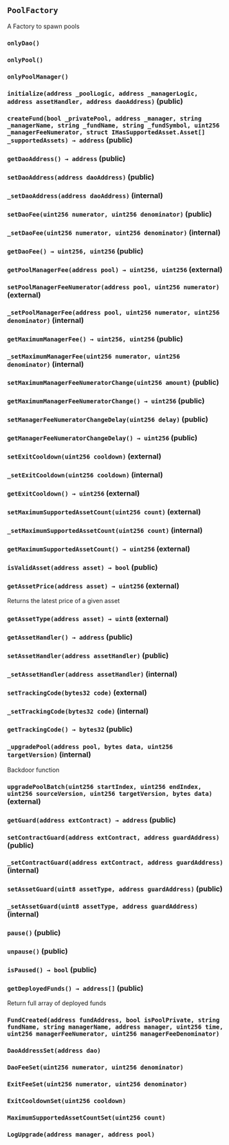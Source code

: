 ## `PoolFactory`



A Factory to spawn pools

### `onlyDao()`





### `onlyPool()`





### `onlyPoolManager()`






### `initialize(address _poolLogic, address _managerLogic, address assetHandler, address daoAddress)` (public)





### `createFund(bool _privatePool, address _manager, string _managerName, string _fundName, string _fundSymbol, uint256 _managerFeeNumerator, struct IHasSupportedAsset.Asset[] _supportedAssets) → address` (public)





### `getDaoAddress() → address` (public)





### `setDaoAddress(address daoAddress)` (public)





### `_setDaoAddress(address daoAddress)` (internal)





### `setDaoFee(uint256 numerator, uint256 denominator)` (public)





### `_setDaoFee(uint256 numerator, uint256 denominator)` (internal)





### `getDaoFee() → uint256, uint256` (public)





### `getPoolManagerFee(address pool) → uint256, uint256` (external)





### `setPoolManagerFeeNumerator(address pool, uint256 numerator)` (external)





### `_setPoolManagerFee(address pool, uint256 numerator, uint256 denominator)` (internal)





### `getMaximumManagerFee() → uint256, uint256` (public)





### `_setMaximumManagerFee(uint256 numerator, uint256 denominator)` (internal)





### `setMaximumManagerFeeNumeratorChange(uint256 amount)` (public)





### `getMaximumManagerFeeNumeratorChange() → uint256` (public)





### `setManagerFeeNumeratorChangeDelay(uint256 delay)` (public)





### `getManagerFeeNumeratorChangeDelay() → uint256` (public)





### `setExitCooldown(uint256 cooldown)` (external)





### `_setExitCooldown(uint256 cooldown)` (internal)





### `getExitCooldown() → uint256` (external)





### `setMaximumSupportedAssetCount(uint256 count)` (external)





### `_setMaximumSupportedAssetCount(uint256 count)` (internal)





### `getMaximumSupportedAssetCount() → uint256` (external)





### `isValidAsset(address asset) → bool` (public)





### `getAssetPrice(address asset) → uint256` (external)

Returns the latest price of a given asset



### `getAssetType(address asset) → uint8` (external)





### `getAssetHandler() → address` (public)





### `setAssetHandler(address assetHandler)` (public)





### `_setAssetHandler(address assetHandler)` (internal)





### `setTrackingCode(bytes32 code)` (external)





### `_setTrackingCode(bytes32 code)` (internal)





### `getTrackingCode() → bytes32` (public)





### `_upgradePool(address pool, bytes data, uint256 targetVersion)` (internal)



Backdoor function


### `upgradePoolBatch(uint256 startIndex, uint256 endIndex, uint256 sourceVersion, uint256 targetVersion, bytes data)` (external)





### `getGuard(address extContract) → address` (public)





### `setContractGuard(address extContract, address guardAddress)` (public)





### `_setContractGuard(address extContract, address guardAddress)` (internal)





### `setAssetGuard(uint8 assetType, address guardAddress)` (public)





### `_setAssetGuard(uint8 assetType, address guardAddress)` (internal)





### `pause()` (public)





### `unpause()` (public)





### `isPaused() → bool` (public)





### `getDeployedFunds() → address[]` (public)

Return full array of deployed funds





### `FundCreated(address fundAddress, bool isPoolPrivate, string fundName, string managerName, address manager, uint256 time, uint256 managerFeeNumerator, uint256 managerFeeDenominator)`





### `DaoAddressSet(address dao)`





### `DaoFeeSet(uint256 numerator, uint256 denominator)`





### `ExitFeeSet(uint256 numerator, uint256 denominator)`





### `ExitCooldownSet(uint256 cooldown)`





### `MaximumSupportedAssetCountSet(uint256 count)`





### `LogUpgrade(address manager, address pool)`





